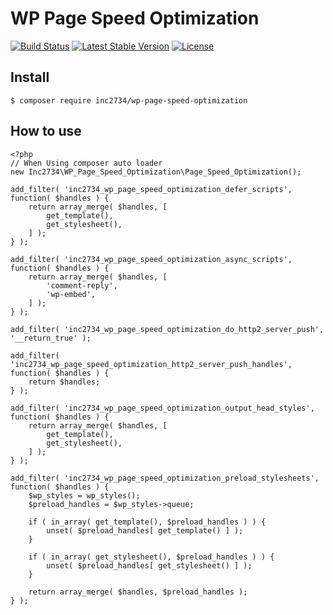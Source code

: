 # WP Page Speed Optimization

[![Build Status](https://travis-ci.org/inc2734/wp-page-speed-optimization.svg?branch=master)](https://travis-ci.org/inc2734/wp-page-speed-optimization)
[![Latest Stable Version](https://poser.pugx.org/inc2734/wp-page-speed-optimization/v/stable)](https://packagist.org/packages/inc2734/wp-page-speed-optimization)
[![License](https://poser.pugx.org/inc2734/wp-page-speed-optimization/license)](https://packagist.org/packages/inc2734/wp-page-speed-optimization)

## Install
```
$ composer require inc2734/wp-page-speed-optimization
```

## How to use
```
<?php
// When Using composer auto loader
new Inc2734\WP_Page_Speed_Optimization\Page_Speed_Optimization();

add_filter( 'inc2734_wp_page_speed_optimization_defer_scripts', function( $handles ) {
	return array_merge( $handles, [
		get_template(),
		get_stylesheet(),
	] );
} );

add_filter( 'inc2734_wp_page_speed_optimization_async_scripts', function( $handles ) {
	return array_merge( $handles, [
		'comment-reply',
		'wp-embed',
	] );
} );

add_filter( 'inc2734_wp_page_speed_optimization_do_http2_server_push', '__return_true' );

add_filter( 'inc2734_wp_page_speed_optimization_http2_server_push_handles', function( $handles ) {
	return $handles;
} );

add_filter( 'inc2734_wp_page_speed_optimization_output_head_styles', function( $handles ) {
	return array_merge( $handles, [
		get_template(),
		get_stylesheet(),
	] );
} );

add_filter( 'inc2734_wp_page_speed_optimization_preload_stylesheets', function( $handles ) {
	$wp_styles = wp_styles();
	$preload_handles = $wp_styles->queue;

	if ( in_array( get_template(), $preload_handles ) ) {
		unset( $preload_handles[ get_template() ] );
	}

	if ( in_array( get_stylesheet(), $preload_handles ) ) {
		unset( $preload_handles[ get_stylesheet() ] );
	}

	return array_merge( $handles, $preload_handles );
} );
```
